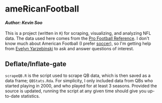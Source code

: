 # ameRicanFootball
#### *Author: Kevin Soo*

This is a project (written in `R`) for scraping, visualizing, and analyzing NFL data. The data used here comes from the [Pro Football Reference](http://www.pro-football-reference.com/). I don't know much about American Football (I prefer [soccer](https://github.com/kevinsoo/socceRstuff)), so I'm getting help from [Evelyn Yarzebinski](https://github.com/evementen) to ask and answer questions of interest.

## Deflate/Inflate-gate
`scrapeQB.R` is the script used to scrape QB data, which is then saved as a data frame; `QBStats.Rda`. For simplicity, I only included data from QBs who started playing in 2000, and who played for at least 3 seasons. Provided the source is updated, running the script at any given time should give you up-to-date statistics.
